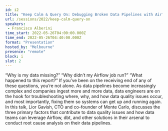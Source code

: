 ```yaml
---
id: i2
title: "Keep Calm & Query On: Debugging Broken Data Pipelines with Airflow"
url: /sessions/2022/keep-calm-query-on
speakers:
 - Francisco Alberini
time_start: 2022-05-26T04:00:00.000Z
time_end: 2022-05-26T04:40:00.000Z
format: "Presentation"
hosted_by: "Melbourne"
presence: "remote"
block: i
slot: 2
---
```


“Why is my data missing?” “Why didn’t my Airflow job run?” “What happened to this report?” If you’ve been on the receiving end of any of these questions, you’re not alone. As data pipelines become increasingly complex and companies ingest more and more data, data engineers are on the hook for troubleshooting where, why, and how data quality issues occur, and most importantly, fixing them so systems can get up and running again. In this talk, Lior Gavish, CTO and co-founder of Monte Carlo, discusses the three primary factors that contribute to data quality issues and how data teams can leverage Airflow, dbt, and other solutions in their arsenal to conduct root cause analysis on their data pipelines.